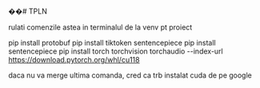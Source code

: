 ��#   T P L N 

rulati comenzile astea in terminalul de la venv pt proiect

pip install protobuf
pip install tiktoken sentencepiece
pip install sentencepiece
pip install torch torchvision torchaudio --index-url https://download.pytorch.org/whl/cu118

daca nu va merge ultima comanda, cred ca trb instalat cuda de pe google
 
 
